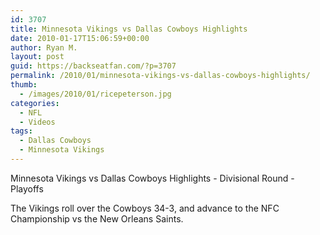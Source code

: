 ```yaml
---
id: 3707
title: Minnesota Vikings vs Dallas Cowboys Highlights
date: 2010-01-17T15:06:59+00:00
author: Ryan M.
layout: post
guid: https://backseatfan.com/?p=3707
permalink: /2010/01/minnesota-vikings-vs-dallas-cowboys-highlights/
thumb:
  - /images/2010/01/ricepeterson.jpg
categories:
  - NFL
  - Videos
tags:
  - Dallas Cowboys
  - Minnesota Vikings
---
```


<div class="entry">
  <p>
  </p>

  <p>
    Minnesota Vikings vs Dallas Cowboys Highlights - Divisional Round - Playoffs
  </p>

  <p>
    The Vikings roll over the Cowboys 34-3, and advance to the NFC Championship vs the New Orleans Saints.
  </p>
</div>
